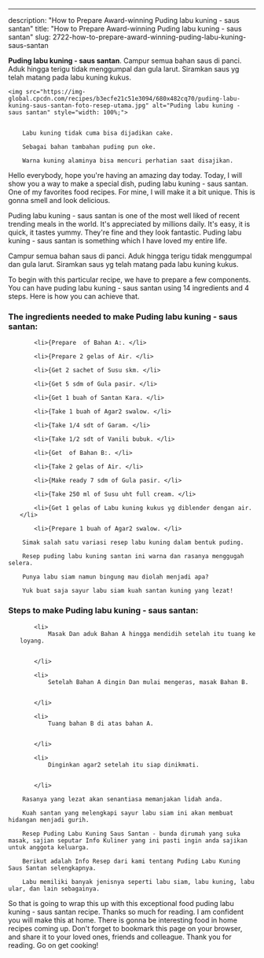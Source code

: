 ---
description: "How to Prepare Award-winning Puding labu kuning - saus santan"
title: "How to Prepare Award-winning Puding labu kuning - saus santan"
slug: 2722-how-to-prepare-award-winning-puding-labu-kuning-saus-santan

<p>
	<strong>Puding labu kuning - saus santan</strong>. 
	Campur semua bahan saus di panci. Aduk hingga terigu tidak menggumpal dan gula larut. Siramkan saus yg telah matang pada labu kuning kukus.
</p>
<p>
	
	<img src="https://img-global.cpcdn.com/recipes/b3ecfe21c51e3094/680x482cq70/puding-labu-kuning-saus-santan-foto-resep-utama.jpg" alt="Puding labu kuning - saus santan" style="width: 100%;">
	
	
		Labu kuning tidak cuma bisa dijadikan cake.
	
		Sebagai bahan tambahan puding pun oke.
	
		Warna kuning alaminya bisa mencuri perhatian saat disajikan.
	
</p>
<p>
	Hello everybody, hope you're having an amazing day today. Today, I will show you a way to make a special dish, puding labu kuning - saus santan. One of my favorites food recipes. For mine, I will make it a bit unique. This is gonna smell and look delicious.
</p>
	
<p>
	Puding labu kuning - saus santan is one of the most well liked of recent trending meals in the world. It's appreciated by millions daily. It's easy, it is quick, it tastes yummy. They're fine and they look fantastic. Puding labu kuning - saus santan is something which I have loved my entire life.
</p>
<p>
	Campur semua bahan saus di panci. Aduk hingga terigu tidak menggumpal dan gula larut. Siramkan saus yg telah matang pada labu kuning kukus.
</p>

<p>
To begin with this particular recipe, we have to prepare a few components. You can have puding labu kuning - saus santan using 14 ingredients and 4 steps. Here is how you can achieve that.
</p>

<h3>The ingredients needed to make Puding labu kuning - saus santan:</h3>

<ol>
	
		<li>{Prepare  of Bahan A:. </li>
	
		<li>{Prepare 2 gelas of Air. </li>
	
		<li>{Get 2 sachet of Susu skm. </li>
	
		<li>{Get 5 sdm of Gula pasir. </li>
	
		<li>{Get 1 buah of Santan Kara. </li>
	
		<li>{Take 1 buah of Agar2 swalow. </li>
	
		<li>{Take 1/4 sdt of Garam. </li>
	
		<li>{Take 1/2 sdt of Vanili bubuk. </li>
	
		<li>{Get  of Bahan B:. </li>
	
		<li>{Take 2 gelas of Air. </li>
	
		<li>{Make ready 7 sdm of Gula pasir. </li>
	
		<li>{Take 250 ml of Susu uht full cream. </li>
	
		<li>{Get 1 gelas of Labu kuning kukus yg diblender dengan air. </li>
	
		<li>{Prepare 1 buah of Agar2 swalow. </li>
	
</ol>
<p>
	
		Simak salah satu variasi resep labu kuning dalam bentuk puding.
	
		Resep puding labu kuning santan ini warna dan rasanya menggugah selera.
	
		Punya labu siam namun bingung mau diolah menjadi apa?
	
		Yuk buat saja sayur labu siam kuah santan kuning yang lezat!
	
</p>

<h3>Steps to make Puding labu kuning - saus santan:</h3>

<ol>
	
		<li>
			Masak Dan aduk Bahan A hingga mendidih setelah itu tuang ke loyang.
			
			
		</li>
	
		<li>
			Setelah Bahan A dingin Dan mulai mengeras, masak Bahan B.
			
			
		</li>
	
		<li>
			Tuang bahan B di atas bahan A.
			
			
		</li>
	
		<li>
			Dinginkan agar2 setelah itu siap dinikmati.
			
			
		</li>
	
</ol>

<p>
	
		Rasanya yang lezat akan senantiasa memanjakan lidah anda.
	
		Kuah santan yang melengkapi sayur labu siam ini akan membuat hidangan menjadi gurih.
	
		Resep Puding Labu Kuning Saus Santan - bunda dirumah yang suka masak, sajian seputar Info Kuliner yang ini pasti ingin anda sajikan untuk anggota keluarga.
	
		Berikut adalah Info Resep dari kami tentang Puding Labu Kuning Saus Santan selengkapnya.
	
		Labu memiliki banyak jenisnya seperti labu siam, labu kuning, labu ular, dan lain sebagainya.
	
</p>

<p>
	So that is going to wrap this up with this exceptional food puding labu kuning - saus santan recipe. Thanks so much for reading. I am confident you will make this at home. There is gonna be interesting food in home recipes coming up. Don't forget to bookmark this page on your browser, and share it to your loved ones, friends and colleague. Thank you for reading. Go on get cooking!
</p>
